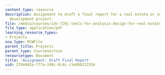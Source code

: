 ```yaml
---
content_type: resource
description: Assignment to draft a final report for a real estate or infrastructure
  development project.
file: /media/courses/ids-720j-tools-for-analysis-design-for-real-estate-and-infrastructure-development-spring-2010/270a942af77a249c8c4cc1e06b212354_MITESD_712S10_proj05.pdf
file_type: application/pdf
learning_resource_types:
- Projects
ocw_type: OCWFile
parent_title: Projects
parent_type: CourseSection
resourcetype: Document
title: 'Assignment: Draft Final Report'
uid: 270a942a-f77a-249c-8c4c-c1e06b212354
---
```

